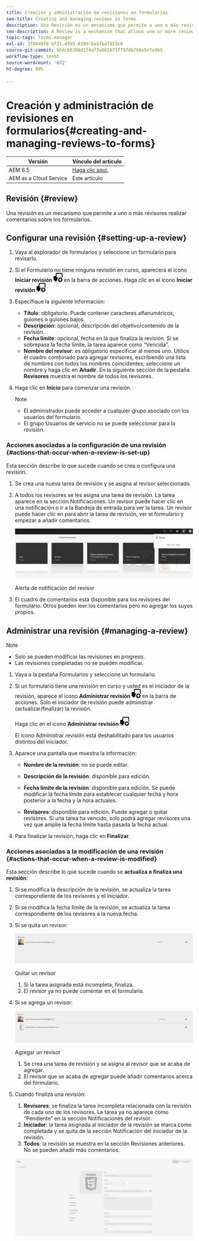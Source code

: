 ```yaml
---
title: Creación y administración de revisiones en formularios
seo-title: Creating and managing reviews in forms
description: Una Revisión es un mecanismo que permite a uno o más revisores realizar comentarios sobre un formulario.
seo-description: A Review is a mechanism that allows one or more reviewers to comment on a form.
topic-tags: forms-manager
exl-id: 378049f8-bf21-4595-819d-ba5fba7023c0
source-git-commit: b6dcb6308d1f4af7a002671f797db766e5cfe9b5
workflow-type: tm+mt
source-wordcount: '672'
ht-degree: 98%

---
```


# Creación y administración de revisiones en formularios{#creating-and-managing-reviews-to-forms}

| Versión | Vínculo del artículo |
| -------- | ---------------------------- |
| AEM 6.5 | [Haga clic aquí.](https://experienceleague.adobe.com/docs/experience-manager-65/forms/adaptive-forms-advanced-authoring/create-reviews-forms.html) |
| AEM as a Cloud Service | Este artículo |

## Revisión {#review}

Una revisión es un mecanismo que permite a uno o más revisores realizar comentarios sobre los formularios.

## Configurar una revisión {#setting-up-a-review}

1. Vaya al explorador de formularios y seleccione un formulario para revisarlo.
1. Si el Formulario no tiene ninguna revisión en curso, aparecerá el icono **Iniciar revisión** ![aem6forms_review_chat_comment](assets/aem6forms_review_chat_comment.png) en la barra de acciones. Haga clic en el icono **Iniciar revisión** ![aem6forms_review_chat_comment](assets/aem6forms_review_chat_comment.png)
1. Especifique la siguiente información:

   * **Título**: obligatorio. Puede contener caracteres alfanuméricos, guiones o guiones bajos.
   * **Descripción**: opcional, descripción del objetivo/contenido de la revisión.
   * **Fecha límite**: opcional, fecha en la que finaliza la revisión. Si se sobrepasa la fecha límite, la tarea aparece como “Vencida”.
   * **Nombre del revisor**: es obligatorio especificar al menos uno. Utilice el cuadro combinado para agregar revisores, escribiendo una lista de nombres con todos los nombres coincidentes; seleccione un nombre y haga clic en **Añadir**. En la siguiente sección de la pestaña **Revisores** muestra el nombre de todos los revisores.

1. Haga clic en **Inicio** para comenzar una revisión.

   >[!NOTE]
   >
   >* El administrador puede acceder a cualquier grupo asociado con los usuarios del formulario.
   >* El grupo Usuarios de servicio no se puede seleccionar para la revisión.

### Acciones asociadas a la configuración de una revisión {#actions-that-occur-when-a-review-is-set-up}

Esta sección describe lo que sucede cuando se crea o configura una revisión.

1. Se crea una nueva tarea de revisión y se asigna al revisor seleccionado.
1. A todos los revisores se les asigna una tarea de revisión. La tarea aparece en la sección Notificaciones. Un revisor puede hacer clic en una notificación o ir a la Bandeja de entrada para ver la tarea. Un revisor puede hacer clic en para abrir la tarea de revisión, ver el formulario y empezar a añadir comentarios.

   ![Alerta de notificación del revisor](assets/review-notification-img.png)

   Alerta de notificación del revisor

1. El cuadro de comentarios está disponible para los revisores del formulario. Otros pueden leer los comentarios pero no agregar los suyos propios.

## Administrar una revisión {#managing-a-review}

>[!NOTE]
>
>* Solo se pueden modificar las revisiones en progreso.
>* Las revisiones completadas no se pueden modificar.

1. Vaya a la pestaña Formularios y seleccione un formulario.

1. Si un formulario tiene una revisión en curso y usted es el iniciador de la revisión, aparece el icono **Administrar revisión** ![aem6forms_review_chat_comment](assets/aem6forms_review_chat_comment.png) en la barra de acciones. Solo el iniciador de revisión puede administrar (actualizar/finalizar) la revisión.

   Haga clic en el icono **Administrar revisión** ![aem6forms_review_chat_comment](assets/aem6forms_review_chat_comment.png)

   El icono Administrar revisión está deshabilitado para los usuarios distintos del iniciador.

1. Aparece una pantalla que muestra la información:

   * **Nombre de la revisión**: no se puede editar.

   * **Descripción de la revisión**: disponible para edición.

   * **Fecha límite de la revisión**: disponible para edición. Se puede modificar la fecha límite para establecer cualquier fecha y hora posterior a la fecha y la hora actuales.

   * **Revisores**: disponible para edición. Puede agregar o quitar revisores. Si una tarea ha vencido, solo podrá agregar revisores una vez que amplíe la fecha límite hasta pasada la fecha actual.

1. Para finalizar la revisión, haga clic en **Finalizar**.

### Acciones asociadas a la modificación de una revisión {#actions-that-occur-when-a-review-is-modified}

Esta sección describe lo que sucede cuando se **actualiza o finaliza una revisión**:

1. Si se modifica la descripción de la revisión, se actualiza la tarea correspondiente de los revisores y el iniciador.
1. Si se modifica la fecha límite de la revisión, se actualiza la tarea correspondiente de los revisores a la nueva fecha.

1. Si se quita un revisor:

   ![Quitar un revisor](assets/removeduser.png)

   Quitar un revisor

   1. Si la tarea asignada está incompleta, finaliza.
   1. El revisor ya no puede comentar en el formulario.

1. Si se agrega un revisor:

   ![Agregar un revisor](assets/addedreviewer.png)

   Agregar un revisor

   1. Se crea una tarea de revisión y se asigna al revisor que se acaba de agregar.
   1. El revisor que se acaba de agregar puede añadir comentarios acerca del formulario.

1. Cuando finaliza una revisión:

   1. **Revisores**: se finaliza la tarea incompleta relacionada con la revisión de cada uno de los revisores. La tarea ya no aparece como “Pendiente” en la sección Notificaciones del revisor.
   1. **Iniciador**: la tarea asignada al iniciador de la revisión se marca como completada y se quita de la sección Notificación del iniciador de la revisión.
   1. **Todos**: la revisión se muestra en la sección Revisiones anteriores. No se pueden añadir más comentarios.

   ![revisión completa](assets/review-complete-imgg.png)
